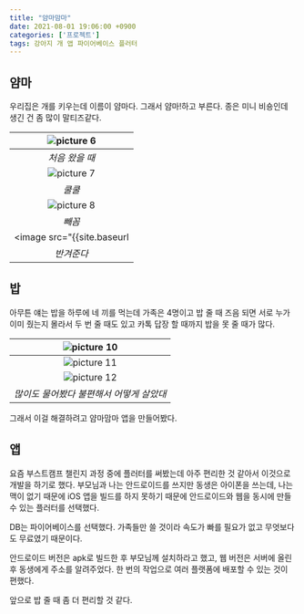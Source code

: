 ```yaml
---
title: "얌마맘마"
date: 2021-08-01 19:06:00 +0900
categories: ['프로젝트']
tags: 강아지 개 앱 파이어베이스 플러터
---
```

## 얌마
우리집은 개를 키우는데 이름이 얌마다. 그래서 얌마!하고 부른다. 종은 미니 비숑인데 생긴 건 좀 많이 말티즈같다.

| ![picture 6](https://i.imgur.com/H02EDG7.png) |
|:--:|
| *처음 왔을 때* |
| ![picture 7](https://i.imgur.com/swoLlE8.png) |
| *쿨쿨* |
| ![picture 8](https://i.imgur.com/IVcAtYw.png) |
 *빼꼼* |
| <image src="{{site.baseurl | prepend: site.url}}/images/yamma.gif" alt="얌마" /> |
| *반겨준다* |

## 밥
아무튼 얘는 밥을 하루에 네 끼를 먹는데 가족은 4명이고 밥 줄 때 즈음 되면 서로 누가 이미 줬는지 몰라서 두 번 줄 때도 있고 카톡 답장 할 때까지 밥을 못 줄 때가 많다.

| ![picture 10](https://i.imgur.com/NphMzp7.png) |
|:--:|
| ![picture 11](https://i.imgur.com/coTTzbx.png) |
| ![picture 12](https://i.imgur.com/08jTBdK.png) |
| *많이도 물어봤다 불편해서 어떻게 살았대* |

그래서 이걸 해결하려고 얌마맘마 앱을 만들어봤다.

## 앱

요즘 부스트캠프 챌린지 과정 중에 플러터를 써봤는데 아주 편리한 것 같아서 이것으로 개발을 하기로 했다. 부모님과 나는 안드로이드를 쓰지만 동생은 아이폰을 쓰는데, 나는 맥이 없기 때문에 iOS 앱을 빌드를 하지 못하기 때문에 안드로이드와 웹을 동시에 만들 수 있는 플러터를 선택했다.

DB는 파이어베이스를 선택했다. 가족들만 쓸 것이라 속도가 빠를 필요가 없고 무엇보다도 무료였기 때문이다.

안드로이드 버전은 apk로 빌드한 후 부모님께 설치하라고 했고, 웹 버전은 서버에 올린 후 동생에게 주소를 알려주었다. 한 번의 작업으로 여러 플랫폼에 배포할 수 있는 것이 편했다.

앞으로 밥 줄 때 좀 더 편리할 것 같다.